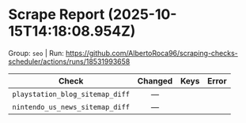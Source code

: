 # Scrape Report (2025-10-15T14:18:08.954Z)

Group: `seo`  |  Run: https://github.com/AlbertoRoca96/scraping-checks-scheduler/actions/runs/18531993658

| Check | Changed | Keys | Error |
|---|:---:|:--|:--|
| `playstation_blog_sitemap_diff` | — |  |  |
| `nintendo_us_news_sitemap_diff` | — |  |  |
